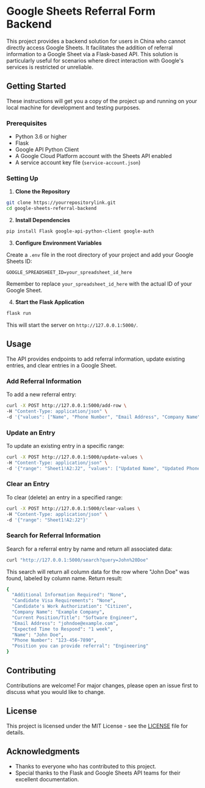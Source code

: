 

# Google Sheets Referral Form Backend

This project provides a backend solution for users in China who cannot directly access Google Sheets. It facilitates the addition of referral information to a Google Sheet via a Flask-based API. This solution is particularly useful for scenarios where direct interaction with Google's services is restricted or unreliable.

## Getting Started

These instructions will get you a copy of the project up and running on your local machine for development and testing purposes.

### Prerequisites

- Python 3.6 or higher
- Flask
- Google API Python Client
- A Google Cloud Platform account with the Sheets API enabled
- A service account key file (`service-account.json`)

### Setting Up

1. **Clone the Repository**

```bash
git clone https://yourrepositorylink.git
cd google-sheets-referral-backend
```

2. **Install Dependencies**

```bash
pip install Flask google-api-python-client google-auth
```

3. **Configure Environment Variables**

Create a `.env` file in the root directory of your project and add your Google Sheets ID:

```plaintext
GOOGLE_SPREADSHEET_ID=your_spreadsheet_id_here
```

Remember to replace `your_spreadsheet_id_here` with the actual ID of your Google Sheet.

4. **Start the Flask Application**

```bash
flask run
```

This will start the server on `http://127.0.0.1:5000/`.

## Usage

The API provides endpoints to add referral information, update existing entries, and clear entries in a Google Sheet.

### Add Referral Information

To add a new referral entry:

```bash
curl -X POST http://127.0.0.1:5000/add-row \
-H "Content-Type: application/json" \
-d '{"values": ["Name", "Phone Number", "Email Address", "Company Name", "Current Position/Title", "Position you can provide referral", "Candidate Visa Requirements", "Candidate's Work Authorization", "Additional Information Required", "Expected Time to Respond"]}'
```

### Update an Entry

To update an existing entry in a specific range:

```bash
curl -X POST http://127.0.0.1:5000/update-values \
-H "Content-Type: application/json" \
-d '{"range": "Sheet1!A2:J2", "values": ["Updated Name", "Updated Phone Number", ...]}'
```

### Clear an Entry

To clear (delete) an entry in a specified range:

```bash
curl -X POST http://127.0.0.1:5000/clear-values \
-H "Content-Type: application/json" \
-d '{"range": "Sheet1!A2:J2"}'
```
### Search for Referral Information
Search for a referral entry by name and return all associated data:
```bash
curl "http://127.0.0.1:5000/search?query=John%20Doe"
```
This search will return all column data for the row where "John Doe" was found, labeled by column name.
Return result:
```bash
{
  "Additional Information Required": "None",
  "Candidate Visa Requirements": "None",
  "Candidate's Work Authorization": "Citizen",
  "Company Name": "Example Company",
  "Current Position/Title": "Software Engineer",
  "Email Address": "johndoe@example.com",
  "Expected Time to Respond": "1 week",
  "Name": "John Doe",
  "Phone Number": "123-456-7890",
  "Position you can provide referral": "Engineering"
}
```

## Contributing

Contributions are welcome! For major changes, please open an issue first to discuss what you would like to change.

## License

This project is licensed under the MIT License - see the [LICENSE](LICENSE) file for details.

## Acknowledgments

- Thanks to everyone who has contributed to this project.
- Special thanks to the Flask and Google Sheets API teams for their excellent documentation.
